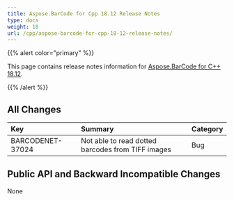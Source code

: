 ```yaml
---
title: Aspose.BarCode for Cpp 18.12 Release Notes
type: docs
weight: 10
url: /cpp/aspose-barcode-for-cpp-18-12-release-notes/
---
```


{{% alert color="primary" %}} 

This page contains release notes information for [Aspose.BarCode for C++ 18.12](https://releases.aspose.com/barcode/cpp/new-releases/aspose.barcode-for-c---18.12/).

{{% /alert %}} 
## **All Changes**

|**Key**|**Summary**|**Category**|
| :- | :- | :- |
|BARCODENET-37024|Not able to read dotted barcodes from TIFF images|Bug|
## **Public API and Backward Incompatible Changes**
None
